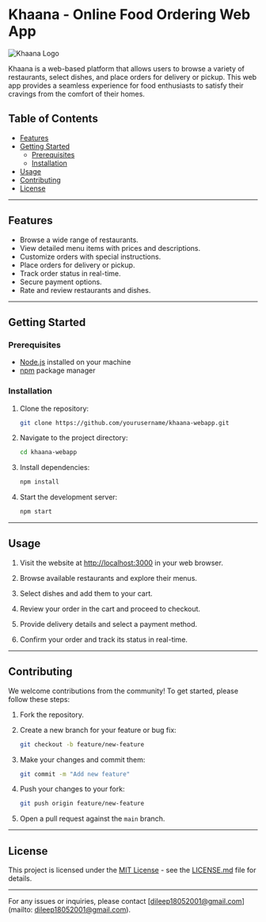 # Khaana - Online Food Ordering Web App

![Khaana Logo](./images/logo.png)

Khaana is a web-based platform that allows users to browse a variety of restaurants, select dishes, and place orders for delivery or pickup. This web app provides a seamless experience for food enthusiasts to satisfy their cravings from the comfort of their homes.

## Table of Contents

- [Features](#features)
- [Getting Started](#getting-started)
  - [Prerequisites](#prerequisites)
  - [Installation](#installation)
- [Usage](#usage)
- [Contributing](#contributing)
- [License](#license)

---

## Features

- Browse a wide range of restaurants.
- View detailed menu items with prices and descriptions.
- Customize orders with special instructions.
- Place orders for delivery or pickup.
- Track order status in real-time.
- Secure payment options.
- Rate and review restaurants and dishes.

---

## Getting Started

### Prerequisites

- [Node.js](https://nodejs.org) installed on your machine
- [npm](https://www.npmjs.com/) package manager

### Installation

1. Clone the repository:

   ```bash
   git clone https://github.com/yourusername/khaana-webapp.git
   ```

2. Navigate to the project directory:

   ```bash
   cd khaana-webapp
   ```

3. Install dependencies:

   ```bash
   npm install
   ```

4. Start the development server:

   ```bash
   npm start
   ```

---

## Usage

1. Visit the website at [http://localhost:3000](http://localhost:3000) in your web browser.

2. Browse available restaurants and explore their menus.

3. Select dishes and add them to your cart.

4. Review your order in the cart and proceed to checkout.

5. Provide delivery details and select a payment method.

6. Confirm your order and track its status in real-time.

---

## Contributing

We welcome contributions from the community! To get started, please follow these steps:

1. Fork the repository.

2. Create a new branch for your feature or bug fix:

   ```bash
   git checkout -b feature/new-feature
   ```

3. Make your changes and commit them:

   ```bash
   git commit -m "Add new feature"
   ```

4. Push your changes to your fork:

   ```bash
   git push origin feature/new-feature
   ```

5. Open a pull request against the `main` branch.

---

## License

This project is licensed under the [MIT License](LICENSE.md) - see the [LICENSE.md](LICENSE.md) file for details.

---

For any issues or inquiries, please contact [dileep18052001@gmail.com](mailto: dileep18052001@gmail.com).
